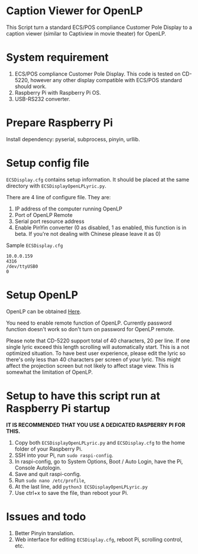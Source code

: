 # Caption Viewer for OpenLP
This Script turn a standard ECS/POS compliance Customer Pole Display to a caption viewer (similar to Captiview in movie theater) for OpenLP. 

# System requirement

 1. ECS/POS compliance Customer Pole Display. This code is tested on CD-5220, however any other display compatible with ECS/POS standard should work.
 2. Raspberry Pi with Raspberry Pi OS.
 3. USB-RS232 converter.

# Prepare Raspberry Pi

Install dependency: pyserial, subprocess, pinyin, urllib.

# Setup config file

```ECSDisplay.cfg``` contains setup information. It should be placed at the same directory with ```ECSDisplayOpenLPLyric.py```.

There are 4 line of configure file. They are:

 1. IP address of the computer running OpenLP
 2. Port of OpenLP Remote
 3. Serial port resource address
 4. Enable PinYin converter (0 as disabled, 1 as enabled, this function is in beta. If you're not dealing with Chinese please leave it as 0)

Sample  ```ECSDisplay.cfg```

```
10.0.0.159
4316
/dev/ttyUSB0
0
```
 # Setup OpenLP
 
 OpenLP can be obtained [Here](https://openlp.org/). 
 
You need to enable remote function of OpenLP. Currently password function doesn't work so don't turn on password for OpenLP remote.

Please note that CD-5220 support total of 40 characters, 20 per line. If one single lyric exceed this length scrolling will automatically start. This is a not optimized situation. To have best user experience, please edit the lyric so there's only less than 40 characters per screen of your lyric. This might affect the projection screen but not likely to affect stage view. This is somewhat the limitation of OpenLP.

# Setup to have this script run at Raspberry Pi startup

**IT IS RECOMMENDED THAT YOU USE A DEDICATED RASPBERRY PI FOR THIS.**
1. Copy both ```ECSDisplayOpenLPLyric.py``` and ```ECSDisplay.cfg``` to the home folder of your Raspberry Pi.
2. SSH into your Pi, run ``sudo raspi-config``.
3. In raspi-config, go to System Options, Boot / Auto Login, have the Pi, Console Autologin.
4. Save and quit raspi-config.
5. Run ``sudo nano /etc/profile``,
6. At the last line, add ``python3 ECSDisplayOpenLPLyric.py``
7. Use ctrl+x to save the file, than reboot your Pi.

# Issues and todo

1. Better Pinyin translation.
2. Web interface for editing ``ECSDisplay.cfg``, reboot Pi, scrolling control, etc.
 
 
